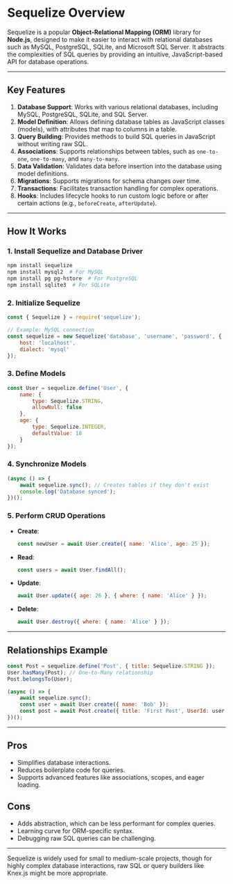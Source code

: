 # Sequelize Overview

Sequelize is a popular **Object-Relational Mapping (ORM)** library for **Node.js**, designed to make it easier to interact with relational databases such as MySQL, PostgreSQL, SQLite, and Microsoft SQL Server. It abstracts the complexities of SQL queries by providing an intuitive, JavaScript-based API for database operations.

---

## Key Features
1. **Database Support**: Works with various relational databases, including MySQL, PostgreSQL, SQLite, and SQL Server.
2. **Model Definition**: Allows defining database tables as JavaScript classes (models), with attributes that map to columns in a table.
3. **Query Building**: Provides methods to build SQL queries in JavaScript without writing raw SQL.
4. **Associations**: Supports relationships between tables, such as `one-to-one`, `one-to-many`, and `many-to-many`.
5. **Data Validation**: Validates data before insertion into the database using model definitions.
6. **Migrations**: Supports migrations for schema changes over time.
7. **Transactions**: Facilitates transaction handling for complex operations.
8. **Hooks**: Includes lifecycle hooks to run custom logic before or after certain actions (e.g., `beforeCreate`, `afterUpdate`).

---

## How It Works

### 1. Install Sequelize and Database Driver
```bash
npm install sequelize
npm install mysql2  # For MySQL
npm install pg pg-hstore  # For PostgreSQL
npm install sqlite3  # For SQLite
```

### 2. Initialize Sequelize
```javascript
const { Sequelize } = require('sequelize');

// Example: MySQL connection
const sequelize = new Sequelize('database', 'username', 'password', {
    host: 'localhost',
    dialect: 'mysql'
});
```

### 3. Define Models
```javascript
const User = sequelize.define('User', {
    name: {
        type: Sequelize.STRING,
        allowNull: false
    },
    age: {
        type: Sequelize.INTEGER,
        defaultValue: 18
    }
});
```

### 4. Synchronize Models
```javascript
(async () => {
    await sequelize.sync(); // Creates tables if they don't exist
    console.log('Database synced');
})();
```

### 5. Perform CRUD Operations
- **Create**:
  ```javascript
  const newUser = await User.create({ name: 'Alice', age: 25 });
  ```
- **Read**:
  ```javascript
  const users = await User.findAll();
  ```
- **Update**:
  ```javascript
  await User.update({ age: 26 }, { where: { name: 'Alice' } });
  ```
- **Delete**:
  ```javascript
  await User.destroy({ where: { name: 'Alice' } });
  ```

---

## Relationships Example
```javascript
const Post = sequelize.define('Post', { title: Sequelize.STRING });
User.hasMany(Post); // One-to-Many relationship
Post.belongsTo(User);

(async () => {
    await sequelize.sync();
    const user = await User.create({ name: 'Bob' });
    const post = await Post.create({ title: 'First Post', UserId: user.id });
})();
```

---

## Pros
- Simplifies database interactions.
- Reduces boilerplate code for queries.
- Supports advanced features like associations, scopes, and eager loading.

## Cons
- Adds abstraction, which can be less performant for complex queries.
- Learning curve for ORM-specific syntax.
- Debugging raw SQL queries can be challenging. 

---

Sequelize is widely used for small to medium-scale projects, though for highly complex database interactions, raw SQL or query builders like Knex.js might be more appropriate.
